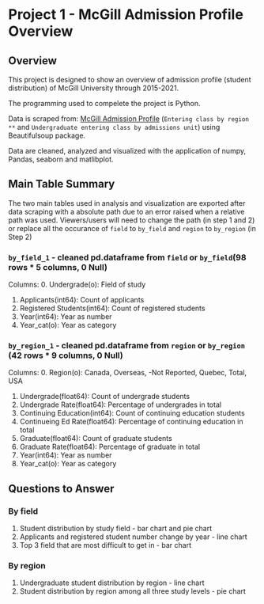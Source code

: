 # Project 1 - McGill Admission Profile Overview

## Overview
This project is designed to show an overview of admission profile (student distribution) of McGill University through 2015-2021. 

The programming used to compelete the project is Python.

Data is scraped from: [McGill Admission Profile](https://www.mcgill.ca/es/admissions-profile) 
(`Entering class by region **` and `Undergraduate entering class by admissions unit`) using Beautifulsoup package.

Data are cleaned, analyzed and visualized with the application of numpy, Pandas, seaborn and matlibplot.

## Main Table Summary
The two main tables used in analysis and visualization are exported after data scraping with a absolute path due to an error raised when a relative path was used. 
Viewers/users will need to change the path (in step 1 and 2) or replace all the occurance of `field` to `by_field` and `region` to `by_region` (in Step 2)

### `by_field_1` - cleaned pd.dataframe from `field` or `by_field`(98 rows * 5 columns, 0 Null)
Columns:
0. Undergrade(o): Field of study
1. Applicants(int64): Count of applicants
2. Registered Students(int64): Count of registered students
3. Year(int64): Year as number              
4. Year_cat(o): Year as category

### `by_region_1` - cleaned pd.dataframe from `region` or `by_region` (42 rows * 9 columns, 0 Null)
Columns:
0. Region(o): Canada, Overseas, -Not Reported, Quebec, Total, USA
1. Undergrade(float64): Count of undergrade students
2. Undergrade Rate(float64): Percentage of undergrades in total
3. Continuing Education(int64): Count of continuing education students
4. Continueing Ed Rate(float64): Percentage of continuing education in total
5. Graduate(float64): Count of graduate students
6. Graduate Rate(float64): Percentage of graduate in total
7. Year(int64): Year as number
8. Year_cat(o): Year as category

## Questions to Answer
### By field
1. Student distribution by study field - bar chart and pie chart
2. Applicants and registered student number change by year - line chart
3. Top 3 field that are most difficult to get in - bar chart

### By region
1. Undergraduate student distribution by region - line chart
2. Student distribution by region among all three study levels - pie chart


